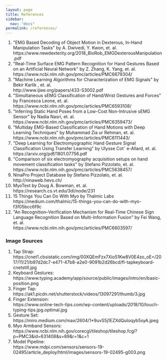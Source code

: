 ```yaml
---
layout: page
title: References
sidebar:
  nav: "docs"
permalink: /references/
---
```

<html>
  <body>
    <p><ol>
      <li>"EMG Based Decoding of Object Motion in Dexterous, In-Hand Manipulation Tasks" by A. Dwivedi, Y. Kwon, et. al. 
        <br/>https://www.newdexterity.org/2018_BioRob_EMGDexterousManipulation.pdf</li>
      <li>"Real-Time Surface EMG Pattern Recognition for Hand Gestures Based on an Artificial Neural Network" by Z.  Zhang, K. Yang, et. al.
        <br/>https://www.ncbi.nlm.nih.gov/pmc/articles/PMC6679304/</li>
      <li>"Machine Learning Algorithms for Characterization of EMG Signals" by Bekir Karlik , et. al.
        <br>http://www.ijiee.org/papers/433-S3002.pdf</li>
      <li>"Simultaneous sEMG Classification of Hand/Wrist Gestures and Forces" by Francesca Leone, et. al.
        <br>https://www.ncbi.nlm.nih.gov/pmc/articles/PMC6593108/</li>
      <li>"Inferring Static Hand Poses from a Low-Cost Non-Intrusive sEMG Sensor" by Nadia Nasri, et. al.
        <br>https://www.ncbi.nlm.nih.gov/pmc/articles/PMC6359473/</li>
      <li>"Multiday EMG-Based Classification of Hand Motions with Deep Learning Techniques" by Muhammad Zia ur Rehman, et. al.
        <br>https://www.ncbi.nlm.nih.gov/pmc/articles/PMC6111443/</li>
      <li>"Deep Learning for Electromyographic Hand Gesture Signal Classification Using Transfer Learning" by Ulysse Cotˆ e-Allard, et. al.
        <br>https://arxiv.org/pdf/1801.07756.pdf</li>
      <li>"Comparison of six electromyography acquisition setups on hand movement classification tasks" by Stefano Pizzolato, et. al.
        <br>https://www.ncbi.nlm.nih.gov/pmc/articles/PMC5638457/</li>
      <li>NinaPro Project Database by Stefano Pizzolato, et. al.
        <br>http://ninaweb.hevs.ch/</li>
      <li>MyoText by Doug A. Bowman, et. al.
        <br>https://research.cs.vt.edu/3di/node/231</li>
      <li>15 Things You Can Do With Myo by Thalmic Labs
        <br>https://medium.com/thalmic/15-things-you-can-do-with-myo-f3f05bcc6f9c</li>
      <li>"An Recognition–Verification Mechanism for Real-Time Chinese Sign Language Recognition Based on Multi-Information Fusion" by Fei Wang, et. al.
        <br>https://www.ncbi.nlm.nih.gov/pmc/articles/PMC6603597/</li>
    </ol></p>
    <p>
      <h3>Image Sources</h3>
      <ol>
        <li>Tap Strap:<br>https://cnet1.cbsistatic.com/img/00XQEmFzx7Xio51Kw8V0E4zo_oE=/2017/11/21/b97d2dc7-e471-47b8-a2e0-9091b2d26bcd/fl-tapkeyboard-cnetstill.jpg</li>
        <li>Keyboard Gestures:<br>https://www.typing.academy/app/source/public/images/intro/en/basic-position.png</li>
        <li>Finger Tap:<br>https://ak1.picdn.net/shutterstock/videos/13097291/thumb/3.jpg</li>
        <li>Finger Extension:<br>https://www.online-tech-tips.com/wp-content/uploads/2018/10/touch-typing-tips.jpg.optimal.jpg</li>
        <li>Gesture Set:<br>https://miro.medium.com/max/2604/1*9uvS5j1EZXdQuIoqyb5syA.jpeg</li>
        <li>Myo Armband Sensors:<br>https://www.ncbi.nlm.nih.gov/corecgi/tileshop/tileshop.fcgi?p=PMC3&id=631408&s=89&r=1&c=1</li>
        <li>Model Pipeline:<br>https://www.mdpi.com/sensors/sensors-19-02495/article_deploy/html/images/sensors-19-02495-g003.png</li>
      </ol></p>
  </body>
</html>
